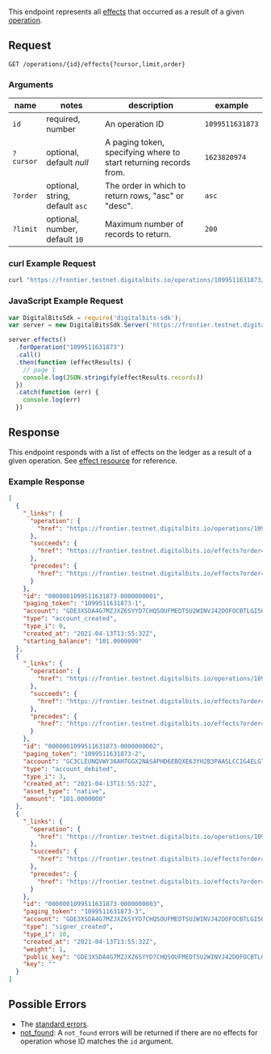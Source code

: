 This endpoint represents all [effects](../resources/effect.md) that occurred as a result of a given [operation](../resources/operation.md).

## Request

```
GET /operations/{id}/effects{?cursor,limit,order}
```

### Arguments

| name | notes | description | example |
| ---- | ----- | ----------- | ------- |
| `id` | required, number | An operation ID | `1099511631873` |
| `?cursor` | optional, default _null_ | A paging token, specifying where to start returning records from. | `1623820974` |
| `?order` | optional, string, default `asc` | The order in which to return rows, "asc" or "desc". | `asc` |
| `?limit` | optional, number, default `10` | Maximum number of records to return. | `200` |

### curl Example Request

```sh
curl "https://frontier.testnet.digitalbits.io/operations/1099511631873/effects"
```

### JavaScript Example Request

```javascript
var DigitalBitsSdk = require('digitalbits-sdk');
var server = new DigitalBitsSdk.Server('https://frontier.testnet.digitalbits.io');

server.effects()
  .forOperation("1099511631873")
  .call()
  .then(function (effectResults) {
    // page 1
    console.log(JSON.stringify(effectResults.records))
  })
  .catch(function (err) {
    console.log(err)
  })

```

## Response

This endpoint responds with a list of effects on the ledger as a result of a given operation. See [effect resource](../resources/effect.md) for reference.

### Example Response

```json
[
  {
    "_links": {
      "operation": {
        "href": "https://frontier.testnet.digitalbits.io/operations/1099511631873"
      },
      "succeeds": {
        "href": "https://frontier.testnet.digitalbits.io/effects?order=desc&cursor=1099511631873-1"
      },
      "precedes": {
        "href": "https://frontier.testnet.digitalbits.io/effects?order=asc&cursor=1099511631873-1"
      }
    },
    "id": "0000001099511631873-0000000001",
    "paging_token": "1099511631873-1",
    "account": "GDE3XSDA4G7MZJXZ6SYYD7CHQSOUFMEDTSU2WINVJ42DOFOCBTLGI5O4",
    "type": "account_created",
    "type_i": 0,
    "created_at": "2021-04-13T13:55:32Z",
    "starting_balance": "101.0000000"
  },
  {
    "_links": {
      "operation": {
        "href": "https://frontier.testnet.digitalbits.io/operations/1099511631873"
      },
      "succeeds": {
        "href": "https://frontier.testnet.digitalbits.io/effects?order=desc&cursor=1099511631873-2"
      },
      "precedes": {
        "href": "https://frontier.testnet.digitalbits.io/effects?order=asc&cursor=1099511631873-2"
      }
    },
    "id": "0000001099511631873-0000000002",
    "paging_token": "1099511631873-2",
    "account": "GC3CLEUNQVWY36AHTGGX2NASAPHD6EBQXE63YH2B3PAASLCCIG4ELGTP",
    "type": "account_debited",
    "type_i": 3,
    "created_at": "2021-04-13T13:55:32Z",
    "asset_type": "native",
    "amount": "101.0000000"
  },
  {
    "_links": {
      "operation": {
        "href": "https://frontier.testnet.digitalbits.io/operations/1099511631873"
      },
      "succeeds": {
        "href": "https://frontier.testnet.digitalbits.io/effects?order=desc&cursor=1099511631873-3"
      },
      "precedes": {
        "href": "https://frontier.testnet.digitalbits.io/effects?order=asc&cursor=1099511631873-3"
      }
    },
    "id": "0000001099511631873-0000000003",
    "paging_token": "1099511631873-3",
    "account": "GDE3XSDA4G7MZJXZ6SYYD7CHQSOUFMEDTSU2WINVJ42DOFOCBTLGI5O4",
    "type": "signer_created",
    "type_i": 10,
    "created_at": "2021-04-13T13:55:32Z",
    "weight": 1,
    "public_key": "GDE3XSDA4G7MZJXZ6SYYD7CHQSOUFMEDTSU2WINVJ42DOFOCBTLGI5O4",
    "key": ""
  }
]
```

## Possible Errors

- The [standard errors](../errors.md#standard-errors).
- [not_found](../errors/not-found.md): A `not_found` errors will be returned if there are no effects for operation whose ID matches the `id` argument.
